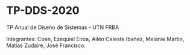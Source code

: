 # TP-DDS-2020
TP Anual de Diseño de Sistemas - UTN FRBA

Integrantes:
Coen, Ezequiel 
Eiroa, Ailén Celeste
Ibañez, Melanie 
Martin, Matías 
Zudaire, José Francisco.
